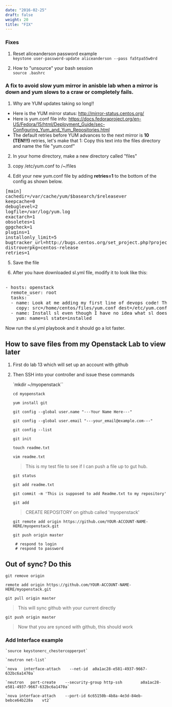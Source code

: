 ```yaml
---
date: "2016-02-25"
draft: false
weight: 20
title: "FIX"
---
```


### Fixes

1. Reset aliceanderson password example  
   `keystone user-password-update aliceanderson --pass fa5tpa55w0rd`


2. How to "unsource" your bash session  
   `source .bashrc`

### A fix to avoid slow yum mirror in anisble lab when a mirror is down and yum slows to a craw or completely fails.

1. Why are YUM updates taking so long!!
  - Here is the YUM mirror status: http://mirror-status.centos.org/
  - Here is yum.conf file info: https://docs.fedoraproject.org/en-US/Fedora/15/html/Deployment_Guide/sec-Configuring_Yum_and_Yum_Repositories.html
  - The default retries before YUM advances to the next mirror is **10 (TEN!!!)** retries, let's make that 1:
Copy this text into the files directory and name the file "yum.conf"

2. In your home directory, make a new directory called "files"

3. copy /etc/yum.conf to /~/files

4. Edit your new yum.conf file by adding **retries=1** to the bottom of the config as shown below. 

<pre>
[main]
cachedir=/var/cache/yum/$basearch/$releasever
keepcache=0
debuglevel=2
logfile=/var/log/yum.log
exactarch=1
obsoletes=1
gpgcheck=1
plugins=1
installonly_limit=5
bugtracker_url=http://bugs.centos.org/set_project.php?project_id=23&ref=http://bugs.centos.org/bug_report_page.php?category=yum
distroverpkg=centos-release
retries=1
</pre>

5. Save the file

6. After you have downloaded sl.yml file, modify it to look like this:

<pre> 
- hosts: openstack
  remote_user: root
  tasks:
  - name: Look at me adding my first line of devops code! The next line of code updates yum.conf on all my hosts, this is really cool.
    copy: src=/home/centos/files/yum.conf dest=/etc/yum.conf owner=root group=root mode=0644
  - name: Install sl even though I have no idea what sl does... yet.
    yum: name=sl state=installed
</pre>

Now run the sl.yml playbook and it should go a lot faster.

## How to save files from my Openstack Lab to view later

1. First do lab 13 which will set up an account with github

2. Then SSH into your controller and issue these commands

    `mkdir ~/myopenstack``

    `cd myopenstack`

    `yum install git`

    `git config --global user.name "---Your Name Here---"`

    `git config --global user.email "---your_email@example.com---"`

    `git config --list`

    `git init`

    `touch readme.txt`

    `vim readme.txt`

    > This is my test file to see if I can push a file up to gut hub.

    `git status`

    `git add readme.txt`

    `git commit -m 'This is supposed to add Readme.txt to my repository'`

    `git add`

    > CREATE REPOSITORY on github called 'myopenstack'

    `git remote add origin https://github.com/YOUR-ACCOUNT-NAME-HERE/myopenstack.git`

    `git push origin master`

    ` # respond to login`  
    ` # respond to password`

## Out of sync? Do this

  `git remove origin`

  `remote add origin https://github.com/YOUR-ACCOUNT-NAME-HERE/myopenstack.git`

  `git pull origin master`

  > This will sync github with your current directly

  `git push origin master`

  > Now that you are synced with github, this should work

### Add Interface example

    `source keystonerc_chestercopperpot`
  
    `neutron net-list`
 
    `nova   interface-attach    --net-id  a0a1ac28-e581-4937-9667-632bc6a1470a`

    `neutron   port-create    --security-group http-ssh        a0a1ac28-e581-4937-9667-632bc6a1470a`
  
    `nova interface-attach    --port-id 6c65150b-4b8a-4e3d-84eb-bebce64b228a    vt2`
